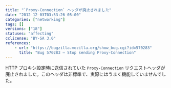 ```yaml
---
title: "`Proxy-Connection` ヘッダが廃止されました"
date: "2012-12-03T03:53:26-05:00"
categories: ["networking"]
tags: []
versions: ["18"]
statuses: "affecting"
cclicense: "BY-SA 3.0"
references:
    - url: "https://bugzilla.mozilla.org/show_bug.cgi?id=570283"
      title: "Bug 570283 – Stop sending Proxy-Connection"
---
```

HTTP プロキシ設定時に送信されていた `Proxy-Connection` リクエストヘッダが廃止されました。このヘッダは非標準で、実際にはうまく機能していませんでした。
